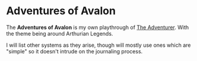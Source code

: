 # Adventures of Avalon

The **Adventures of Avalon** is my own playthrough of [The Adventurer](https://jameschip.itch.io/the-adventurer). With the theme being around Arthurian Legends. 

I will list other systems as they arise, though will mostly use ones which are "simple" so it doesn't intrude on the journaling process.

